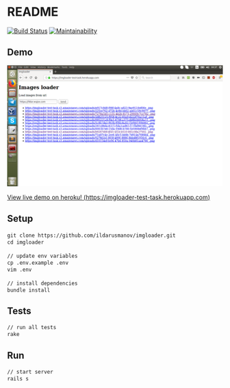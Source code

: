 # README

[![Build Status](https://travis-ci.org/ildarusmanov/imgloader.svg?branch=master)](https://travis-ci.org/ildarusmanov/imgloader)
[![Maintainability](https://api.codeclimate.com/v1/badges/37391ab3aebfd96af790/maintainability)](https://codeclimate.com/github/ildarusmanov/imgloader/maintainability)

## Demo

![Preview](preview.png)

[View live demo on heroku! (https://imgloader-test-task.herokuapp.com)](https://imgloader-test-task.herokuapp.com/)

## Setup
```
git clone https://github.com/ildarusmanov/imgloader.git
cd imgloader

// update env variables
cp .env.example .env
vim .env

// install dependencies
bundle install
```

## Tests
```
// run all tests
rake
```

## Run

```
// start server
rails s
```